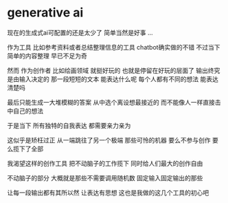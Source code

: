 # generative ai

现在的生成式ai可配置的还是太少了
简单当然是好事
...

作为工具
比如参考资料或者总结整理信息的工具
chatbot确实做的不错
不过当下简单的内容整理
早已不足为奇

然而
作为创作者
比如绘画领域
就挺好玩的
也就是停留在好玩的层面了
输出终究是由输入决定的
那一段短短的文本
能表达什么呢
每个人都有不同的想法
能表达清楚吗

最后只能生成一大堆模糊的答案
从中选个离设想最接近的
而不能像人一样直接击中自己的想法

于是当下
所有独特的自我表达
都需要亲力亲为

这似乎是矫枉过正
从一端跳往了另一个极端
那些可怜的机器
要么不参与创作
要么揽下了全部

我渴望这样的创作工具
把不动脑子的工作揽下
同时给人们最大的创作自由

不动脑子的部分
大概就是那些不需要调用随机数
固定输入固定输出的那些

让每一段输出都有其所以然
让表达有思想
这也是我做的这几个工具的初心吧












